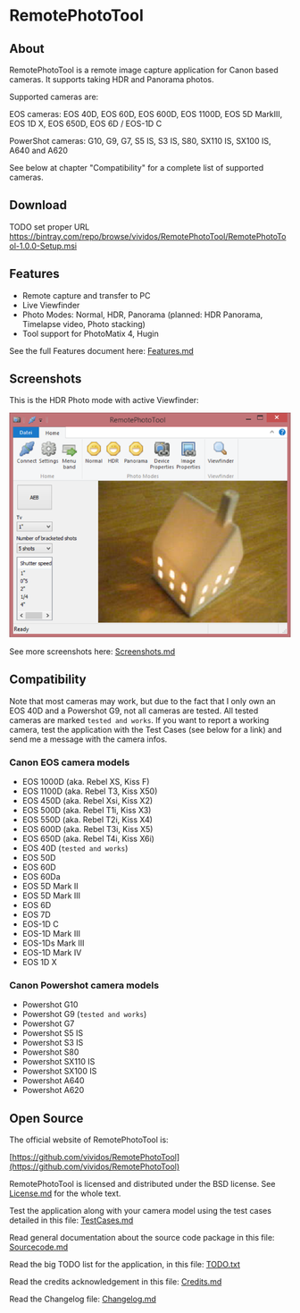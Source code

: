 # RemotePhotoTool #

## About ##

RemotePhotoTool is a remote image capture application for Canon based cameras. It supports taking HDR and Panorama photos.

Supported cameras are:

EOS cameras: EOS 40D, EOS 60D, EOS 600D, EOS 1100D, EOS 5D MarkIII, EOS 1D X, EOS 650D, EOS 6D / EOS-1D C

PowerShot cameras: G10, G9, G7, S5 IS, S3 IS, S80, SX110 IS, SX100 IS, A640 and A620

See below at chapter "Compatibility" for a complete list of supported cameras.

## Download ##

TODO set proper URL
https://bintray.com/repo/browse/vividos/RemotePhotoTool/RemotePhotoTool-1.0.0-Setup.msi

## Features ##

* Remote capture and transfer to PC
* Live Viewfinder
* Photo Modes: Normal, HDR, Panorama (planned: HDR Panorama, Timelapse video, Photo stacking)
* Tool support for PhotoMatix 4, Hugin

See the full Features document here: [Features.md](Features.md)

## Screenshots ##

This is the HDR Photo mode with active Viewfinder:
 
![Photo mode: HDR](images/photomode-hdr.png)

See more screenshots here: [Screenshots.md](Screenshots.md)

## Compatibility ##

Note that most cameras may work, but due to the fact that I only own an EOS 40D and a Powershot
G9, not all cameras are tested. All tested cameras are marked  `tested and works`. If you want
to report a working camera, test the application with the Test Cases (see below for a link)
and send me a message with the camera infos.

### Canon EOS camera models ###
- EOS 1000D  (aka. Rebel XS, Kiss F)
- EOS 1100D (aka. Rebel T3, Kiss X50)
- EOS 450D (aka. Rebel Xsi, Kiss X2)
- EOS 500D (aka. Rebel T1i, Kiss X3)
- EOS 550D (aka. Rebel T2i, Kiss X4)
- EOS 600D (aka. Rebel T3i, Kiss X5)
- EOS 650D (aka. Rebel T4i, Kiss X6i)
- EOS 40D (`tested and works`)
- EOS 50D
- EOS 60D 
- EOS 60Da 
- EOS 5D Mark II
- EOS 5D Mark III
- EOS 6D
- EOS 7D
- EOS-1D C
- EOS-1D Mark III
- EOS-1Ds Mark III
- EOS-1D Mark IV
- EOS 1D X

### Canon Powershot camera models ###
- Powershot G10
- Powershot G9 (`tested and works`)
- Powershot G7
- Powershot S5 IS
- Powershot S3 IS
- Powershot S80
- Powershot SX110 IS
- Powershot SX100 IS
- Powershot A640
- Powershot A620

## Open Source ##

The official website of RemotePhotoTool is:

[https://github.com/vividos/RemotePhotoTool](https://github.com/vividos/RemotePhotoTool)

RemotePhotoTool is licensed and distributed under the BSD license. See [License.md](License.md) for
the whole text.

Test the application along with your camera model using the test cases detailed in this file: [TestCases.md](TestCases.md)

Read general documentation about the source code package in this file: [Sourcecode.md](Sourcecode.md)

Read the big TODO list for the application, in this file: [TODO.txt](TODO.txt)

Read the credits acknowledgement in this file: [Credits.md](Credits.md)

Read the Changelog file: [Changelog.md](Changelog.md)

